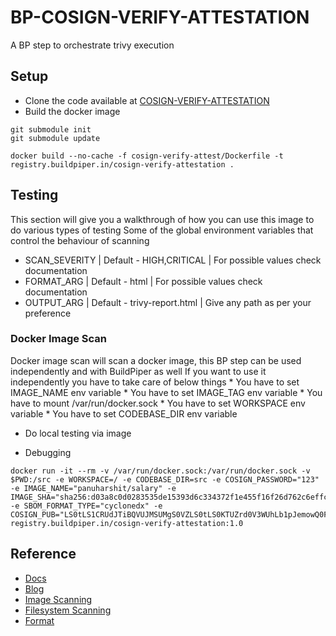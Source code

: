 # BP-COSIGN-VERIFY-ATTESTATION
A BP step to orchestrate trivy execution

## Setup
* Clone the code available at [COSIGN-VERIFY-ATTESTATION](https://github.com/OT-BUILDPIPER-MARKETPLACE/BP-TRIVY-STEP)
* Build the docker image
```
git submodule init
git submodule update

docker build --no-cache -f cosign-verify-attest/Dockerfile -t registry.buildpiper.in/cosign-verify-attestation .
```
## Testing
This section will give you a walkthrough of how you can use this image to do various types of testing
Some of the global environment variables that control the behaviour of scanning
* SCAN_SEVERITY | Default - HIGH,CRITICAL | For possible values check documentation
* FORMAT_ARG | Default - html | For possible values check documentation
* OUTPUT_ARG | Default - trivy-report.html | Give any path as per your preference


### Docker Image Scan

Docker image scan will scan a docker image, this BP step can be used independently and with BuildPiper as well
If you want to use it independently you have to take care of below things
    * You have to set IMAGE_NAME env variable
    * You have to set IMAGE_TAG env variable
    * You have to mount /var/run/docker.sock
    * You have to set WORKSPACE env variable
    * You have to set CODEBASE_DIR env variable

* Do local testing via image 

* Debugging
```
docker run -it --rm -v /var/run/docker.sock:/var/run/docker.sock -v $PWD:/src -e WORKSPACE=/ -e CODEBASE_DIR=src -e COSIGN_PASSWORD="123" -e IMAGE_NAME="panuharshit/salary" -e IMAGE_SHA="sha256:d03a8c0d0283535de15393d6c334372f1e455f16f26d762c6effc02db4c320a7" -e SBOM_FORMAT_TYPE="cyclonedx" -e COSIGN_PUB="LS0tLS1CRUdJTiBQVUJMSUMgS0VZLS0tLS0KTUZrd0V3WUhLb1pJemowQ0FRWUlLb1pJemowREFRY0RRZ0FFNmhHaEdRMmZhRnpQdnFSQ0FSL3lwd3llQ2wwagpjMDJmZVdTcXJFRkpadExKc3cwOERYQVk5ckJRbnN6am5scW13YkZEK2dKRUt0c3FVMnhNYnV1QzZBPT0KLS0tLS1FTkQgUFVCTElDIEtFWS0tLS0tCg==" registry.buildpiper.in/cosign-verify-attestation:1.0 
```
## Reference 
* [Docs](https://aquasecurity.github.io/trivy/v0.32/docs/)
* [Blog](https://www.prplbx.com/resources/blog/docker-part2/)
* [Image Scanning](https://aquasecurity.github.io/trivy/v0.32/docs/vulnerability/scanning/image/)
* [Filesystem Scanning](https://aquasecurity.github.io/trivy/v0.32/docs/vulnerability/scanning/filesystem/)
* [Format](https://aquasecurity.github.io/trivy/v0.27.1/docs/vulnerability/examples/report/)